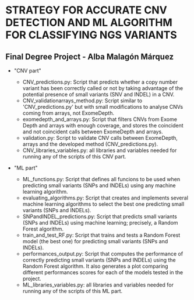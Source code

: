 # STRATEGY FOR ACCURATE CNV DETECTION AND ML ALGORITHM FOR CLASSIFYING NGS VARIANTS 

## Final Degree Project - Alba Malagón Márquez


- "CNV part"

  - CNV_predictions.py: Script that predicts whether a copy number variant has been correctly called or not by taking advantage of the potential presence of small variants (SNV and INDEL) in a CNV.
  - CNV_validationarrays_method.py: Script similar to 'CNV_predictions.py' but with small modifications to analyse CNVs coming from arrays, not ExomeDepth. 
  - exomedepth_and_arrays.py: Script that filters CNVs from Exome Depth and arrays with enough coverage, and stores the coincident and not coincident calls between ExomeDepth and arrays.
  - validation.py: Script to validate CNV calls between ExomeDepth, arrays and the developed method (CNV_predictions.py).
  - CNV_libraries_variables.py: all libraries and variables needed for running any of the scripts of this CNV part. 


- "ML part"
  - ML_functions.py: Script that defines all funcions to be used when predicting small variants (SNPs and INDELs) using any machine learning algorithm.
  - evaluating_algorithms.py: Script that creates and implements several machine learning algorithms to select the best one predicting small variants (SNPs and INDELs).
  - SNPandINDEL_predictions.py: Script that predicts small variants (SNPs and INDELs) using machine learning; precisely, a Random Forest algorithm.
  - train_and_test_RF.py: Script that trains and tests a Random Forest model (the best one) for predicting small variants (SNPs and INDELs).
  - performances_output.py: Script that computes the performance of correctly predicting small variants (SNPs and INDELs) using the Random Forest algorithm.
It also generates a plot comparing different performances scores for each of the models tested in the project.
  - ML_libraries_variables.py: all libraries and variables needed for running any of the scripts of this ML part. 
